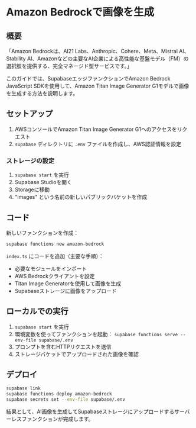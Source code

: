 # Amazon Bedrockで画像を生成

## 概要

「Amazon Bedrockは、AI21 Labs、Anthropic、Cohere、Meta、Mistral AI、Stability AI、Amazonなどの主要なAI企業による高性能な基盤モデル（FM）の選択肢を提供する、完全マネージド型サービスです。」

このガイドでは、SupabaseエッジファンクションでAmazon Bedrock JavaScript SDKを使用して、Amazon Titan Image Generator G1モデルで画像を生成する方法を説明します。

## セットアップ

1. AWSコンソールでAmazon Titan Image Generator G1へのアクセスをリクエスト
2. `supabase` ディレクトリに `.env` ファイルを作成し、AWS認証情報を設定

### ストレージの設定

1. `supabase start` を実行
2. Supabase Studioを開く
3. Storageに移動
4. "images" という名前の新しいパブリックバケットを作成

## コード

新しいファンクションを作成：

```bash
supabase functions new amazon-bedrock
```

`index.ts` にコードを追加（主要な手順）：
- 必要なモジュールをインポート
- AWS Bedrockクライアントを設定
- Titan Image Generatorを使用して画像を生成
- Supabaseストレージに画像をアップロード

## ローカルでの実行

1. `supabase start` を実行
2. 環境変数を使ってファンクションを起動：
   `supabase functions serve --env-file supabase/.env`
3. プロンプトを含むHTTPリクエストを送信
4. ストレージバケットでアップロードされた画像を確認

## デプロイ

```bash
supabase link
supabase functions deploy amazon-bedrock
supabase secrets set --env-file supabase/.env
```

結果として、AI画像を生成してSupabaseストレージにアップロードするサーバーレスファンクションが完成します。
